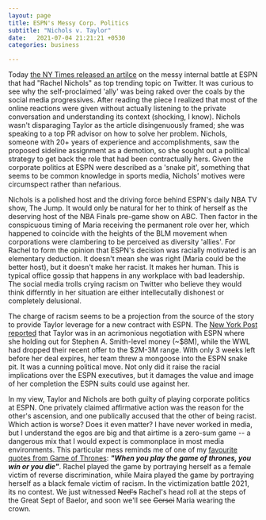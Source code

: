 ```yaml
---
layout: page
title: ESPN's Messy Corp. Politics
subtitle: "Nichols v. Taylor"
date:   2021-07-04 21:21:21 +0530
categories: business

---
```


Today [the NY Times released an artilce](https://www.nytimes.com/2021/07/04/sports/basketball/espn-rachel-nichols-maria-taylor.html) on the messy internal battle at ESPN that had "Rachel Nichols" as top trending topic on Twitter. It was curious to see why the self-proclaimed 'ally' was being raked over the coals by the social media progressives. After reading the piece I realized that most of the online reactions were given without actually listening to the private conversation and understanding its context (shocking, I know). 
Nichols wasn't disparaging Taylor as the article disingenuously framed; she was speaking to a top PR advisor on how to solve her problem.
Nichols, someone with 20+ years of experience and accomplishments, saw the proposed sideline assignment as a demotion,
so she sought out a political strategy to get back the role that had been contractually hers. Given the corporate politics at ESPN were described as a 'snake pit',
something that seems to be common knowledge in sports media, Nichols' motives were circumspect rather than nefarious.  

Nichols is a polished host and the driving force behind ESPN's daily NBA TV show, The Jump. It would only be natural for her to think of herself
as the deserving host of the NBA Finals pre-game show on ABC. Then factor in the conspicuous timing of Maria receiving the permanent role over her,
which happened to coincide with the heights of the BLM movement when corporations were clambering to be perceived as diversity 'allies'.
 For Rachel to form the opinion that ESPN's decision was racially motivated is an elementary deduction. It doesn't mean she was right (Maria could be the better host),
but it doesn't make her racist. It makes her human. This is typical office gossip that happens in any workplace with bad leadership. The social media trolls crying racism on Twitter who believe they would think differntly in her 
situation are either intellecutally dishonest or completely delusional.  

The charge of racism seems to be a projection from the source of the story to provide Taylor leverage for a new contract with ESPN. 
The [New York Post reported](https://nypost.com/2021/06/30/maria-taylor-espn-face-divorce-after-near-5-million-offer/) that Taylor was in an acrimonious negotiation with ESPN where she holding out for Stephen A. Smith-level money (~$8M), 
while the WWL had dropped their recent offer to the $2M-3M range. With only 3 weeks left before her deal expires, her team threw a mongoose into the ESPN snake pit.
It was a cunning political move. Not only did it raise the racial implications over the ESPN executives, but it damages
the value and image of her completion the ESPN suits could use against her.

In my view, Taylor and Nichols are both guilty of playing corporate politics at ESPN. One privately claimed affirmative action was the reason for the other's ascension,
and one publically accused that the other of being racist. Which action is worse?  Does it even matter? I have never worked in media, but I understand the egos
are big and that airtime is a zero-sum game -- a dangerous mix that I would expect is commonplace in most media environments. This particular mess reminds me of one of my [favourite quotes from Game of Thrones](https://www.youtube.com/watch?v=FOvKSrwSl00): **_"When you play the game of thrones, you win or you die"_**. Rachel played the game by portraying herself as a female victim of reverse discrimination, while Maira played the game by portraying herself as a black female victim of racism. In the victimization battle 2021, its no contest. We just witnessed ~~Ned's~~ Rachel's head roll at the steps of the Great Sept of Baelor, and soon we'll see ~~Cersei~~ Maria wearing the crown. 
